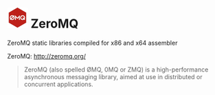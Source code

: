 # ![](../assets/ZeroMQ.png) ZeroMQ

ZeroMQ static libraries compiled for x86 and x64 assembler 

ZeroMQ: http://zeromq.org/

> ZeroMQ (also spelled ØMQ, 0MQ or ZMQ) is a high-performance asynchronous messaging library, aimed at use in distributed or concurrent applications.
>
